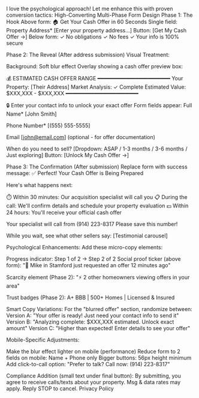 I love the psychological approach! Let me enhance this with proven conversion tactics:
High-Converting Multi-Phase Form Design
Phase 1: The Hook
Above form:
🏠 Get Your Cash Offer in 60 Seconds
Single field:
Property Address*
[Enter your property address...]
Button:
[Get My Cash Offer →]
Below form:
✓ No obligations ✓ No fees ✓ Your info is 100% secure

Phase 2: The Reveal (After address submission)
Visual Treatment:

Background: Soft blur effect
Overlay showing a cash offer preview box:

💰 ESTIMATED CASH OFFER RANGE
━━━━━━━━━━━━━━━━━━━━━━━
Your Property: [Their Address]
Market Analysis: ✓ Complete
Estimated Value: $XXX,XXX - $XXX,XXX
━━━━━━━━━━━━━━━━━━━━━━━

🔒 Enter your contact info to unlock your exact offer
Form fields appear:
Full Name*
[John Smith]

Phone Number*
[(555) 555-5555]

Email
[john@email.com] (optional - for offer documentation)

When do you need to sell?
[Dropdown: ASAP / 1-3 months / 3-6 months / Just exploring]
Button:
[Unlock My Cash Offer →]

Phase 3: The Confirmation (After submission)
Replace form with success message:
✅ Perfect! Your Cash Offer is Being Prepared

Here's what happens next:

⏱️ Within 30 minutes: Our acquisition specialist will call you
📋 During the call: We'll confirm details and schedule your property evaluation
💵 Within 24 hours: You'll receive your official cash offer

Your specialist will call from (914) 223-8317
Please save this number!

While you wait, see what other sellers say:
[Testimonial carousel]

Psychological Enhancements:
Add these micro-copy elements:

Progress indicator: Step 1 of 2 → Step 2 of 2
Social proof ticker (above form):
"🔴 Mike in Stamford just requested an offer 12 minutes ago"

Scarcity element (Phase 2):
"⚡ 2 other homeowners viewing offers in your area"

Trust badges (Phase 2):
A+ BBB | 500+ Homes | Licensed & Insured



Smart Copy Variations:
For the "blurred offer" section, randomize between:
Version A:
"Your offer is ready! Just need your contact info to send it"
Version B:
"Analyzing complete: $XXX,XXX estimated. Unlock exact amount"
Version C:
"Higher than expected! Enter details to see your offer"

Mobile-Specific Adjustments:

Make the blur effect lighter on mobile (performance)
Reduce form to 2 fields on mobile: Name + Phone only
Bigger buttons: 56px height minimum
Add click-to-call option: "Prefer to talk? Call now: (914) 223-8317"


Compliance Addition (small text under final button):
By submitting, you agree to receive calls/texts about your property. 
Msg & data rates may apply. Reply STOP to cancel. Privacy Policy